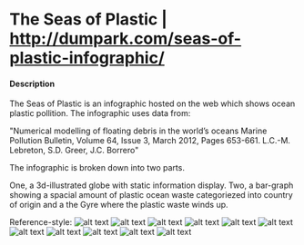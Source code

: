 # The Seas of Plastic | http://dumpark.com/seas-of-plastic-infographic/

#### Description
The Seas of Plastic is an infographic hosted on the web which shows ocean plastic pollition. The infographic uses data from:

"Numerical modelling of floating debris in the world’s oceans Marine Pollution Bulletin, Volume 64, Issue 3, March 2012, Pages 653-661. L.C.-M. Lebreton, S.D. Greer, J.C. Borrero"

The infographic is broken down into two parts.

One, a 3d-illustrated globe with static information display. Two, a bar-graph showing a spacial amount of plastic ocean waste categoriezed into country of origin and a the Gyre where the plastic waste winds up.


Reference-style: 
![alt text][img-1]
![alt text][img-2]
![alt text][img-3]
![alt text][img-4]
![alt text][img-5]
![alt text][img-6]
![alt text][img-7]
![alt text][img-8]
![alt text][img-9]
![alt text][img-10]
![alt text][img-11]

[img-1]: https://raw.githubusercontent.com/vk-webdesign/cp2/master/00-Deconstructions/003b__seas-of-plastic-infographic/img/img-1.png "img-1"
[img-2]: https://raw.githubusercontent.com/vk-webdesign/cp2/master/00-Deconstructions/003b__seas-of-plastic-infographic/img/img-2.png "img-2"
[img-3]: https://raw.githubusercontent.com/vk-webdesign/cp2/master/00-Deconstructions/003b__seas-of-plastic-infographic/img/img-3.png "img-3"
[img-4]: https://raw.githubusercontent.com/vk-webdesign/cp2/master/00-Deconstructions/003b__seas-of-plastic-infographic/img/img-4.png "img-4"
[img-5]: https://raw.githubusercontent.com/vk-webdesign/cp2/master/00-Deconstructions/003b__seas-of-plastic-infographic/img/img-5.png "img-5"
[img-6]: https://raw.githubusercontent.com/vk-webdesign/cp2/master/00-Deconstructions/003b__seas-of-plastic-infographic/img/img-6.png "img-6"
[img-7]: https://raw.githubusercontent.com/vk-webdesign/cp2/master/00-Deconstructions/003b__seas-of-plastic-infographic/img/img-7.png "img-7"
[img-8]: https://raw.githubusercontent.com/vk-webdesign/cp2/master/00-Deconstructions/003b__seas-of-plastic-infographic/img/img-8.png "img-8"
[img-9]: https://raw.githubusercontent.com/vk-webdesign/cp2/master/00-Deconstructions/003b__seas-of-plastic-infographic/img/img-9.png "img-9"
[img-10]: https://raw.githubusercontent.com/vk-webdesign/cp2/master/00-Deconstructions/03b__seas-of-plastic-infographics/img/img-10.png "img-10"
[img-11]: https://raw.githubusercontent.com/vk-webdesign/cp2/master/00-Deconstructions/03b__seas-of-plastic-infographics/img/img-11.png "img-11"